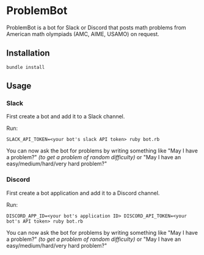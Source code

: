 # ProblemBot

ProblemBot is a bot for Slack or Discord that posts math problems from American math olympiads (AMC, AIME, USAMO) on request.

## Installation

```
bundle install
```

## Usage

### Slack

First create a bot and add it to a Slack channel.

Run:
```
SLACK_API_TOKEN=<your bot's slack API token> ruby bot.rb
```

You can now ask the bot for problems by writing something like "May I have a problem?" _(to get a problem of random difficulty)_ or "May I have an easy/medium/hard/very hard problem?"

### Discord

First create a bot application and add it to a Discord channel.

Run:
```
DISCORD_APP_ID=<your bot's application ID> DISCORD_API_TOKEN=<your bot's API token> ruby bot.rb
```

You can now ask the bot for problems by writing something like "May I have a problem?" _(to get a problem of random difficulty)_ or "May I have an easy/medium/hard/very hard problem?"